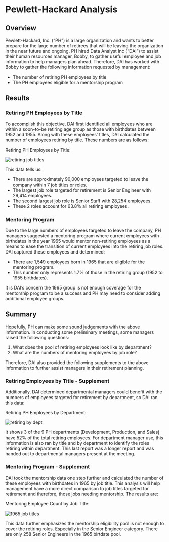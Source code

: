 # Pewlett-Hackard Analysis
## Overview
Pewlett-Hackard, Inc. (“PH”) is a large organization and wants to better prepare for the large number of retirees that will be leaving the organization in the near future and ongoing.  PH hired Data Analyst Inc (“DAI”) to assist their human resources manager, Bobby, to gather useful employee and job information to help managers plan ahead.  Therefore, DAI has worked with Bobby to gather the following information requested by management:
        
 * The number of retiring PH employees by title
 * The PH employees eligible for a mentorship program

## Results

### Retiring PH Employees by Title 
To accomplish this objective, DAI first identified all employees who are within a soon-to-be retiring age group as those with birthdates between 1952 and 1955.  Along with these employees’ titles, DAI calculated the number of employees retiring by title.  These numbers are as follows:

Retiring PH Employees by Title:

![retiring job titles](https://user-images.githubusercontent.com/35401581/135533764-08823d17-8d94-4691-b65b-1308182f4422.png)


This data tells us:

* There are approximately 90,000 employees targeted to leave the company within 7 job titles or roles.
* The largest job role targeted for retirement is Senior Engineer with 29,414 employees.
* The second largest job role is Senior Staff with 28,254 employees.
* These 2 roles account for 63.8% all retiring employees. 

### Mentoring Program
Due to the large numbers of employees targeted to leave the company, PH managers suggested a mentoring program where current employees with birthdates in the year 1965 would mentor non-retiring employees as a means to ease the transition of current employees into the retiring job roles.  DAI captured these employees and determined:

* There are 1,549 employees born in 1965 that are eligible for the mentoring program.
* This number only represents 1.7% of those in the retiring group (1952 to 1955 birthdates).

It is DAI’s concern the 1965 group is not enough coverage for the mentorship program to be a success and PH may need to consider adding additional employee groups.

## Summary
Hopefully, PH can make some sound judgements with the above information.  In conducting some preliminary meetings, some managers raised the following questions:

1.	What does the pool of retiring employees look like by department? 
2.	What are the numbers of mentoring employees by job role?

Therefore, DAI also provided the following supplements to the above information to further assist managers in their retirement planning.

### Retiring Employees by Title - Supplement
Additionally, DAI determined departmental managers could benefit with the numbers of employees targeted for retirement by department, so DAI ran this data:
 
Retiring PH Employees by Department:

![retiring by dept](https://user-images.githubusercontent.com/35401581/135533676-47ed5aaf-fd5e-4b95-a972-2cab7859e036.png)


It shows 3 of the 9 PH departments (Development, Production, and Sales) have 52% of the total retiring employees.  For department manager use, this information is also ran by title and by department to identify the roles retiring within department.  This last report was a longer report and was handed out to departmental managers present at the meeting.

### Mentoring Program - Supplement 
DAI took the mentorship data one step further and calculated the number of these employees with birthdates in 1965 by job title.  This analysis will help management have a more direct comparison to job titles targeted for retirement and therefore, those jobs needing mentorship.  The results are:

Mentoring Employee Count by Job Title:

![1965 job titles](https://user-images.githubusercontent.com/35401581/135534068-ffa44e46-d1ef-4c6f-977d-bc8d6dca0cd7.png)


This data further emphasizes the mentorship eligibility pool is not enough to cover the retiring roles.  Especially in the Senior Engineer category.  There are only 258 Senior Engineers in the 1965 birtdate pool.   


